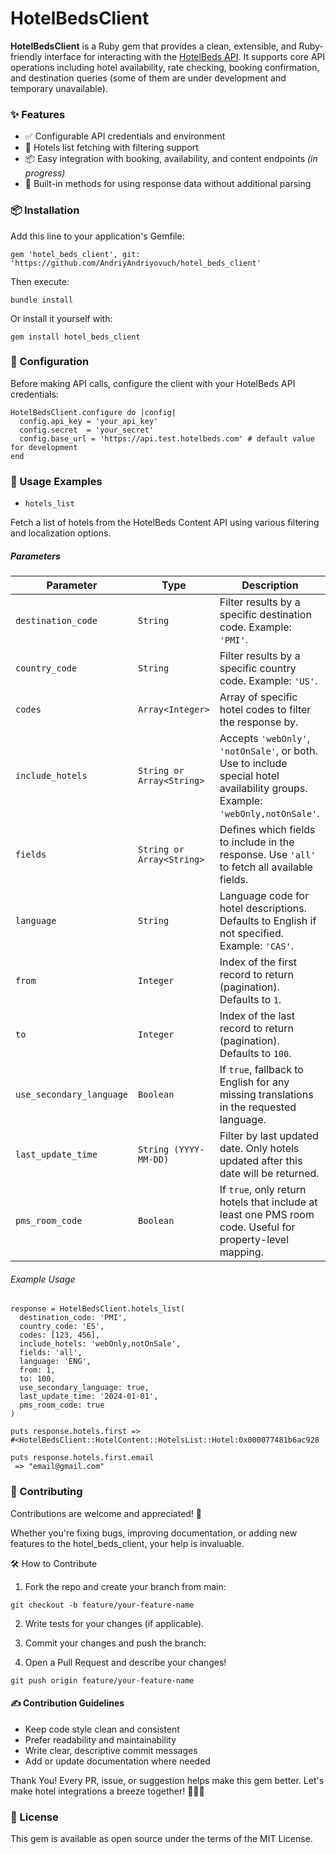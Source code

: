 # HotelBedsClient

**HotelBedsClient** is a Ruby gem that provides a clean, extensible, and Ruby-friendly interface for interacting with the [HotelBeds API](https://developer.hotelbeds.com/). It supports core API operations including hotel availability, rate checking, booking confirmation, and destination queries (some of them are under development and temporary unavailable).

### ✨ Features

- ✅ Configurable API credentials and environment
- 🏨 Hotels list fetching with filtering support
- 📦 Easy integration with booking, availability, and content endpoints *(in progress)*
- 🧩 Built-in methods for using response data without additional parsing
### 📦 Installation

Add this line to your application's Gemfile:

```
gem 'hotel_beds_client', git: 'https://github.com/AndriyAndriyovuch/hotel_beds_client'
```
Then execute:


```
bundle install
```

Or install it yourself with:


```
gem install hotel_beds_client
```

### 🔧 Configuration

Before making API calls, configure the client with your HotelBeds API credentials:


```
HotelBedsClient.configure do |config|
  config.api_key = 'your_api_key'
  config.secret  = 'your_secret'
  config.base_url = 'https://api.test.hotelbeds.com' # default value for development
end
```

### 🚀 Usage Examples

- `hotels_list`

Fetch a list of hotels from the HotelBeds Content API using various filtering and localization options.

##### Parameters
| Parameter              | Type                  | Description |
|------------------------|-----------------------|-------------|
| `destination_code`     | `String`              | Filter results by a specific destination code. Example: `'PMI'`. |
| `country_code`         | `String`              | Filter results by a specific country code. Example: `'US'`. |
| `codes`                | `Array<Integer>`      | Array of specific hotel codes to filter the response by. |
| `include_hotels`       | `String or Array<String>` | Accepts `'webOnly'`, `'notOnSale'`, or both. Use to include special hotel availability groups. Example: `'webOnly,notOnSale'`. |
| `fields`               | `String or Array<String>` | Defines which fields to include in the response. Use `'all'` to fetch all available fields. |
| `language`             | `String`              | Language code for hotel descriptions. Defaults to English if not specified. Example: `'CAS'`. |
| `from`                 | `Integer`             | Index of the first record to return (pagination). Defaults to `1`. |
| `to`                   | `Integer`             | Index of the last record to return (pagination). Defaults to `100`. |
| `use_secondary_language` | `Boolean`          | If `true`, fallback to English for any missing translations in the requested language. |
| `last_update_time`     | `String (YYYY-MM-DD)` | Filter by last updated date. Only hotels updated after this date will be returned. |
| `pms_room_code`        | `Boolean`             | If `true`, only return hotels that include at least one PMS room code. Useful for property-level mapping. |


###### Example Usage
```
response = HotelBedsClient.hotels_list(
  destination_code: 'PMI',
  country_code: 'ES',
  codes: [123, 456],
  include_hotels: 'webOnly,notOnSale',
  fields: 'all',
  language: 'ENG',
  from: 1,
  to: 100,
  use_secondary_language: true,
  last_update_time: '2024-01-01',
  pms_room_code: true
)

puts response.hotels.first =>
#<HotelBedsClient::HotelContent::HotelsList::Hotel:0x000077481b6ac928

puts response.hotels.first.email
 => "email@gmail.com"
 ```


### 🤝 Contributing
Contributions are welcome and appreciated! 🙌

Whether you're fixing bugs, improving documentation, or adding new features to the hotel_beds_client, your help is invaluable.

🛠 How to Contribute
1. Fork the repo and create your branch from main:

`git checkout -b feature/your-feature-name`

2. Write tests for your changes (if applicable).

3. Commit your changes and push the branch:

4. Open a Pull Request and describe your changes!

`git push origin feature/your-feature-name`

#### ✍️ Contribution Guidelines

- Keep code style clean and consistent
- Prefer readability and maintainability
- Write clear, descriptive commit messages
- Add or update documentation where needed

Thank You!
Every PR, issue, or suggestion helps make this gem better. Let's make hotel integrations a breeze together! 🔨🤖🔧


### 📄 License
This gem is available as open source under the terms of the MIT License.
